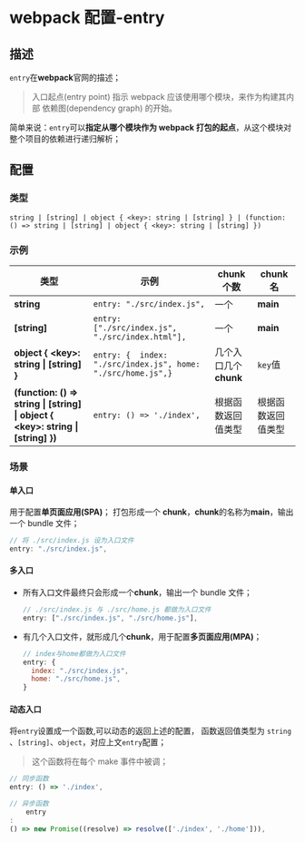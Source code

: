 # webpack 配置-entry

## 描述

`entry`在**webpack**官网的描述；

> 入口起点(entry point) 指示 webpack 应该使用哪个模块，来作为构建其内部 依赖图(dependency graph) 的开始。

简单来说：`entry`可以**指定从哪个模块作为 webpack 打包的起点**，从这个模块对整个项目的依赖进行递归解析；

## 配置

### 类型

```
string | [string] | object { <key>: string | [string] } | (function: () => string | [string] | object { <key>: string | [string] })
```

### 示例

| 类型                                                                              | 示例                                                         | chunk 个数            | chunk 名           |
| --------------------------------------------------------------------------------- | ------------------------------------------------------------ | --------------------- | ------------------ |
| **string**                                                                        | `entry: "./src/index.js",`                                   | 一个                  | **main**           |
| **[string]**                                                                      | `entry: ["./src/index.js", "./src/index.html"],`             | 一个                  | **main**           |
| **object { \<key>: string \| [string] }**                                         | `entry: {  index: "./src/index.js", home: "./src/home.js",}` | 几个入口几个**chunk** | `key`值            |
| **(function: () => string \| [string] \| object { \<key>: string \| [string] })** | `entry: () => './index',`                                    | 根据函数返回值类型    | 根据函数返回值类型 |

### 场景

#### 单入口

用于配置**单页面应用(SPA)**；
打包形成一个 **chunk**，**chunk**的名称为**main**，输出一个 bundle 文件；

```js
// 将 ./src/index.js 设为入口文件
entry: "./src/index.js",
```

#### 多入口

- 所有入口文件最终只会形成一个**chunk**，输出一个 bundle 文件；

  ```js
  // ./src/index.js 与 ./src/home.js 都做为入口文件
  entry: ["./src/index.js", "./src/home.js"],
  ```

- 有几个入口文件，就形成几个**chunk**，用于配置**多页面应用(MPA)**；

  ```js
  // index与home都做为入口文件
  entry: {
    index: "./src/index.js",
    home: "./src/home.js",
  }
  ```

#### 动态入口

将`entry`设置成一个函数,可以动态的返回上述的配置，
函数返回值类型为 `string `、`[string]`、`object`，对应上文`entry`配置；

> 这个函数将在每个 make 事件中被调；

```js
// 同步函数
entry: () => './index',

// 异步函数
    entry
:
() => new Promise((resolve) => resolve(['./index', './home'])),
```
